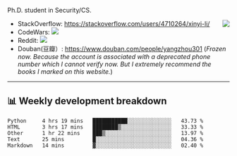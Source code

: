 Ph.D. student in Security/CS.

<img align="right" src="https://github-readme-stats.vercel.app/api?username=li-xin-yi&count_private=true&show_icons=true&hide_title=true&theme=tokyonight" />

- StackOverflow: https://stackoverflow.com/users/4710264/xinyi-li/
- CodeWars: [![](https://www.codewars.com/users/xy-li/badges/micro)](https://www.codewars.com/users/xy-li/)
- Reddit: [![](https://img.shields.io/reddit/user-karma/combined/xy-li?style=social)](https://www.reddit.com/user/xy-li/)
- Douban(豆瓣）: https://www.douban.com/people/yangzhou301  (*Frozen now. Because the account is associated with a deprecated phone number which I cannot verify now. But I extremely recommend the books I marked on this website.*)

---

## 📊 Weekly development breakdown

<!--START_SECTION:waka-->
```text
Python     4 hrs 19 mins   ███████████░░░░░░░░░░░░░░   43.73 % 
HTML       3 hrs 17 mins   ████████▒░░░░░░░░░░░░░░░░   33.33 % 
Other      1 hr 22 mins    ███▒░░░░░░░░░░░░░░░░░░░░░   13.97 % 
Text       25 mins         █░░░░░░░░░░░░░░░░░░░░░░░░   04.36 % 
Markdown   14 mins         ▓░░░░░░░░░░░░░░░░░░░░░░░░   02.40 % 
```
<!--END_SECTION:waka-->
